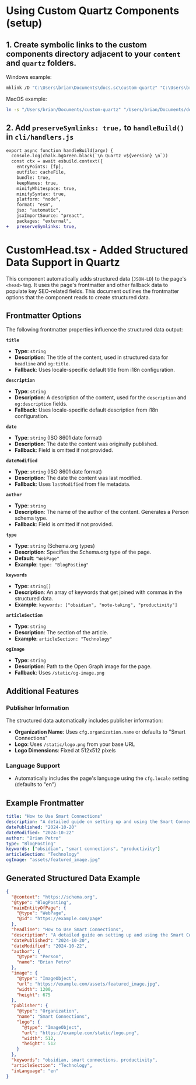 # Using Custom Quartz Components (setup)

## 1. Create symbolic links to the custom components directory adjacent to your `content` and `quartz` folders.

Windows example:
```bash
mklink /D "C:\Users\brian\Documents\docs.sc\custom-quartz" "C:\Users\brian\Documents\custom-quartz"
```

MacOS example:
```bash
ln -s "/Users/brian/Documents/custom-quartz" "/Users/brian/Documents/docs.sc/custom-quartz"
```

## 2. Add `preserveSymlinks: true,` to `handleBuild()` in `cli/handlers.js`

```diff
export async function handleBuild(argv) {
  console.log(chalk.bgGreen.black(`\n Quartz v${version} \n`))
  const ctx = await esbuild.context({
    entryPoints: [fp],
    outfile: cacheFile,
    bundle: true,
    keepNames: true,
    minifyWhitespace: true,
    minifySyntax: true,
    platform: "node",
    format: "esm",
    jsx: "automatic",
    jsxImportSource: "preact",
    packages: "external",
+   preserveSymlinks: true,
```



# CustomHead.tsx - Added Structured Data Support in Quartz

This component automatically adds structured data (`JSON-LD`) to the page's `<head>` tag. It uses the page's frontmatter and other fallback data to populate key SEO-related fields. This document outlines the frontmatter options that the component reads to create structured data.

## Frontmatter Options

The following frontmatter properties influence the structured data output:

**`title`**
- **Type**: `string`
- **Description**: The title of the content, used in structured data for `headline` and `og:title`.
- **Fallback**: Uses locale-specific default title from i18n configuration.

**`description`**
- **Type**: `string`
- **Description**: A description of the content, used for the `description` and `og:description` fields.
- **Fallback**: Uses locale-specific default description from i18n configuration.

**`date`**
- **Type**: `string` (ISO 8601 date format)
- **Description**: The date the content was originally published.
- **Fallback**: Field is omitted if not provided.

**`dateModified`**
- **Type**: `string` (ISO 8601 date format)
- **Description**: The date the content was last modified.
- **Fallback**: Uses `lastModified` from file metadata.

**`author`**
- **Type**: `string`
- **Description**: The name of the author of the content. Generates a Person schema type.
- **Fallback**: Field is omitted if not provided.

**`type`**
- **Type**: `string` (Schema.org types)
- **Description**: Specifies the Schema.org type of the page.
- **Default**: `"WebPage"`
- **Example**: `type: "BlogPosting"`

**`keywords`**
- **Type**: `string[]`
- **Description**: An array of keywords that get joined with commas in the structured data.
- **Example**: `keywords: ["obsidian", "note-taking", "productivity"]`

**`articleSection`**
- **Type**: `string`
- **Description**: The section of the article.
- **Example**: `articleSection: "Technology"`

**`ogImage`**
- **Type**: `string`
- **Description**: Path to the Open Graph image for the page.
- **Fallback**: Uses `/static/og-image.png`

## Additional Features

### Publisher Information
The structured data automatically includes publisher information:
- **Organization Name**: Uses `cfg.organization.name` or defaults to "Smart Connections"
- **Logo**: Uses `/static/logo.png` from your base URL
- **Logo Dimensions**: Fixed at 512x512 pixels

### Language Support
- Automatically includes the page's language using the `cfg.locale` setting (defaults to "en")

## Example Frontmatter

```yaml
title: "How to Use Smart Connections"
description: "A detailed guide on setting up and using the Smart Connections plugin."
datePublished: "2024-10-20"
dateModified: "2024-10-22"
author: "Brian Petro"
type: "BlogPosting"
keywords: ["obsidian", "smart connections", "productivity"]
articleSection: "Technology"
ogImage: "assets/featured_image.jpg"
```

## Generated Structured Data Example

```json
{
  "@context": "https://schema.org",
  "@type": "BlogPosting",
  "mainEntityOfPage": {
    "@type": "WebPage",
    "@id": "https://example.com/page"
  },
  "headline": "How to Use Smart Connections",
  "description": "A detailed guide on setting up and using the Smart Connections plugin.",
  "datePublished": "2024-10-20",
  "dateModified": "2024-10-22",
  "author": {
    "@type": "Person",
    "name": "Brian Petro"
  },
  "image": {
    "@type": "ImageObject",
    "url": "https://example.com/assets/featured_image.jpg",
    "width": 1200,
    "height": 675
  },
  "publisher": {
    "@type": "Organization",
    "name": "Smart Connections",
    "logo": {
      "@type": "ImageObject",
      "url": "https://example.com/static/logo.png",
      "width": 512,
      "height": 512
    }
  },
  "keywords": "obsidian, smart connections, productivity",
  "articleSection": "Technology",
  "inLanguage": "en"
}
```
